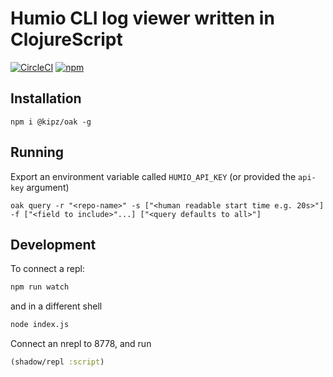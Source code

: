 # Humio CLI log viewer written in ClojureScript

[![CircleCI](https://circleci.com/gh/kipz/oak.svg?style=svg)](https://circleci.com/gh/kipz/oak)
[![npm](https://img.shields.io/npm/v/%40kipz%2Foak)](https://www.npmjs.com/package/@kipz/oak)

## Installation

```
npm i @kipz/oak -g
```

## Running

Export an environment variable called `HUMIO_API_KEY` (or provided the `api-key` argument)

```
oak query -r "<repo-name>" -s ["<human readable start time e.g. 20s>"] -f ["<field to include>"...] ["<query defaults to all>"]
```

## Development

To connect a repl:

```bash
npm run watch
```

and in a different shell

```bash
node index.js
```

Connect an nrepl to 8778, and run

```clojure
(shadow/repl :script)
```
